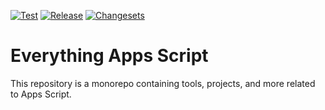 [![Test](https://github.com/jpoehnelt/apps-script/actions/workflows/test.yml/badge.svg)](https://github.com/jpoehnelt/apps-script/actions/workflows/test.yml)
[![Release](https://github.com/jpoehnelt/apps-script/actions/workflows/release.yml/badge.svg)](https://github.com/jpoehnelt/apps-script/actions/workflows/release.yml)
[![Changesets](https://img.shields.io/badge/changesets-%E2%89%A0-blue.svg)](https://github.com/jpoehnelt/apps-script/blob/main/changesets.md)



# Everything Apps Script

This repository is a monorepo containing tools, projects, and more related to Apps Script.
